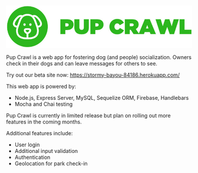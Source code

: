 ![Pup Crawl](public/assets/img/read-me-header.jpg)

Pup Crawl is a web app for fostering dog (and people) socialization. Owners check in their dogs and can leave messages for others to see.

Try out our beta site now: https://stormy-bayou-84186.herokuapp.com/

This  web app is powered by:
   - Node.js, Express Server, MySQL, Sequelize ORM, Firebase, Handlebars
   - Mocha and Chai testing
  
Pup Crawl is currently in limited release but plan on rolling out more features in the coming months.

Additional features include:
  - User login
  - Additional input validation
  - Authentication
  - Geolocation for park check-in

